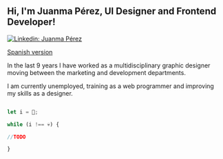 <h2> Hi, I'm Juanma Pérez, UI Designer and Frontend Developer!</h2>

[![Linkedin: Juanma Pérez](https://img.shields.io/badge/-juanmapérez-blue?style=flat-square&logo=Linkedin&logoColor=white&link=https://www.linkedin.com/in/juanmaperezpauso/)](https://www.linkedin.com/in/juanmaperezpauso/)

[Spanish version](https://github.com/JuanmaPauso/JuanmaPauso/blob/main/READMEes.md)

In the last 9 years I have worked as a multidisciplinary graphic designer moving between the marketing and development departments.

I am currently unemployed, training as a web programmer and improving my skills as a designer.


```javascript

let i = 🐥;

while (i !== 💀) {

//TODO

}

```


<!--
**JuanmaPauso/JuanmaPauso** is a ✨ _special_ ✨ repository because its `README.md` (this file) appears on your GitHub profile.

Here are some ideas to get you started:

- 🔭 I’m currently working on ...
- 🌱 I’m currently learning ...
- 👯 I’m looking to collaborate on ...
- 🤔 I’m looking for help with ...
- 💬 Ask me about ...
- 📫 How to reach me: ...
- 😄 Pronouns: ...
- ⚡ Fun fact: ...
-->
